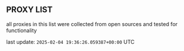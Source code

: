 ## PROXY LIST

all proxies in this list were collected from open sources and tested for functionality

last update: `2025-02-04 19:36:26.059387+00:00` UTC